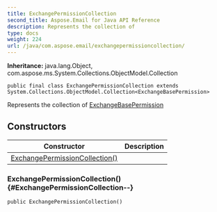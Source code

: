 ```yaml
---
title: ExchangePermissionCollection
second_title: Aspose.Email for Java API Reference
description: Represents the collection of
type: docs
weight: 224
url: /java/com.aspose.email/exchangepermissioncollection/
---
```

**Inheritance:**
java.lang.Object, com.aspose.ms.System.Collections.ObjectModel.Collection
```
public final class ExchangePermissionCollection extends System.Collections.ObjectModel.Collection<ExchangeBasePermission>
```

Represents the collection of [ExchangeBasePermission](../../com.aspose.email/exchangebasepermission)
## Constructors

| Constructor | Description |
| --- | --- |
| [ExchangePermissionCollection()](#ExchangePermissionCollection--) |  |
### ExchangePermissionCollection() {#ExchangePermissionCollection--}
```
public ExchangePermissionCollection()
```


